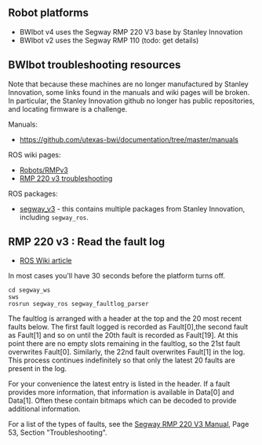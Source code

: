 

## Robot platforms
- BWIbot v4 uses the Segway RMP 220 V3 base by Stanley Innovation
- BWIbot v2 uses the Segway RMP 110 (todo: get details)

## BWIbot troubleshooting resources

Note that because these machines are no longer manufactured by Stanley Innovation, some links found in the manuals and wiki pages will be broken.  In particular, the Stanley Innovation github no longer has public repositories, and locating firmware is a challenge.

Manuals:
- https://github.com/utexas-bwi/documentation/tree/master/manuals

ROS wiki pages:
- [Robots/RMPv3](http://wiki.ros.org/Robots/RMPv3)
- [RMP 220 v3 troubleshooting](http://wiki.ros.org/Robots/RMPv3/indigo/troubleshooting)

ROS packages:
- [segway_v3](https://github.com/utexas-bwi/segway_v3) - this contains multiple packages from Stanley Innovation, including `segway_ros`.

## RMP 220 v3 : Read the fault log

- [ROS Wiki article](http://wiki.ros.org/Robots/RMPv3/indigo/reading_the_faultlog)

In most cases you'll have 30 seconds before the platform turns off.

```
cd segway_ws
sws
rosrun segway_ros segway_faultlog_parser
```

The faultlog is arranged with a header at the top and the 20 most recent faults below. The first fault logged is recorded as Fault[0],the second fault as Fault[1] and so on until the 20th fault is recorded as Fault[19]. At this point there are no empty slots remaining in the faultlog, so the 21st fault overwrites Fault[0]. Similarly, the 22nd fault overwrites Fault[1] in the log. This process continues indefinitely so that only the latest 20 faults are present in the log.

For your convenience the latest entry is listed in the header.  If a fault provides more information, that information is available in Data[0] and Data[1]. Often these contain bitmaps which can be decoded to provide additional information.

For a list of the types of faults, see the [Segway RMP 220 V3 Manual](https://github.com/utexas-bwi/documentation/tree/master/manuals), Page 53, Section "Troubleshooting".
